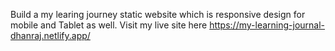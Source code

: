 Build a my learing journey static website which is responsive design for mobile and Tablet as well.
Visit my live site here https://my-learning-journal-dhanraj.netlify.app/
